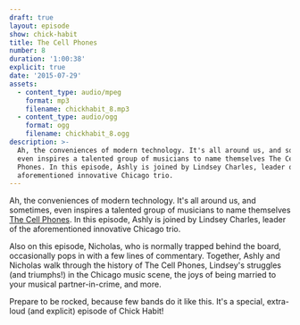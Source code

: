 ```yaml
---
draft: true
layout: episode
show: chick-habit
title: The Cell Phones
number: 8
duration: '1:00:38'
explicit: true
date: '2015-07-29'
assets:
  - content_type: audio/mpeg
    format: mp3
    filename: chickhabit_8.mp3
  - content_type: audio/ogg
    format: ogg
    filename: chickhabit_8.ogg
description: >-
  Ah, the conveniences of modern technology. It's all around us, and sometimes,
  even inspires a talented group of musicians to name themselves The Cell
  Phones. In this episode, Ashly is joined by Lindsey Charles, leader of the
  aforementioned innovative Chicago trio.
---
```

Ah, the conveniences of modern technology. It's all around us, and sometimes, even inspires a talented group of musicians to name themselves [The Cell Phones](http://cellphonesband.com). In this episode, Ashly is joined by Lindsey Charles, leader of the aforementioned innovative Chicago trio.

Also on this episode, Nicholas, who is normally trapped behind the board, occasionally pops in with a few lines of commentary. Together, Ashly and Nicholas walk through the history of The Cell Phones, Lindsey's struggles (and triumphs!) in the Chicago music scene, the joys of being married to your musical partner-in-crime, and more.

Prepare to be rocked, because few bands do it like this. It's a special, extra-loud (and explicit) episode of Chick Habit!